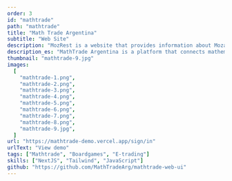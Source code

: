 ```yaml
---
order: 3
id: "mathtrade"
path: "mathtrade"
title: "Math Trade Argentina"
subtitle: "Web Site"
description: "MozRest is a website that provides information about Mozart restaurants in Buenos Aires, Argentina."
description_es: "MathTrade Argentina is a platform that connects mathematicians with students from all over the world. We provide a platform where students can find mentors and teachers to help them with their mathematical studies."
thumbnail: "mathtrade-9.jpg"
images:
  [
    "mathtrade-1.png",
    "mathtrade-2.png",
    "mathtrade-3.png",
    "mathtrade-4.png",
    "mathtrade-5.png",
    "mathtrade-6.png",
    "mathtrade-7.png",
    "mathtrade-8.png",
    "mathtrade-9.jpg",
  ]
url: "https://mathtrade-demo.vercel.app/sign/in"
urlText: "View demo"
tags: ["Mathtrade", "Boardgames", "E-trading"]
skills: ["NextJS", "Tailwind", "JavaScript"]
github: "https://github.com/MathTradeArg/mathtrade-web-ui"
---
```

